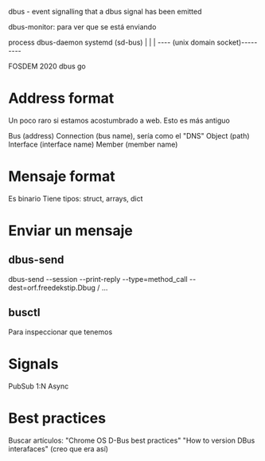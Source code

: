 dbus - event signalling that a dbus signal has been emitted

dbus-monitor: para ver que se está enviando


process      dbus-daemon       systemd (sd-bus)
   |              |                 |
   ---- (unix domain socket)---------


FOSDEM 2020 dbus go

# Address format
Un poco raro si estamos acostumbrado a web. Esto es más antiguo


Bus (address)
Connection (bus name), sería como el "DNS"
Object (path)
Interface (interface name)
Member (member name)


# Mensaje format
Es binario
Tiene tipos: struct, arrays, dict


# Enviar un mensaje

## dbus-send
dbus-send --session --print-reply --type=method_call --dest=orf.freedekstip.Dbug / ...

## busctl
Para inspeccionar que tenemos


# Signals
PubSub 1:N
Async


# Best practices
Buscar artículos:
"Chrome OS D-Bus best practices"
"How to version DBus interafaces" (creo que era así)
